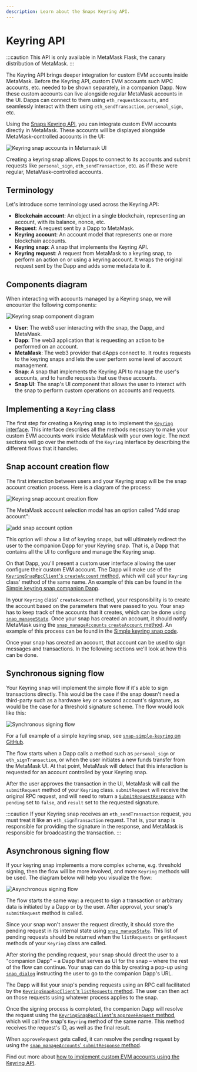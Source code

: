 ```yaml
---
description: Learn about the Snaps Keyring API.
---
```


# Keyring API

:::caution
This API is only available in MetaMask Flask, the canary distribution of MetaMask.
:::

The Keyring API brings deeper integration for custom EVM accounts inside MetaMask. Before the Keyring API, custom EVM accounts such MPC accounts, etc. needed to be shown separately, in a companion Dapp. Now these custom accounts can live alongside regular MetaMask accounts in the UI. Dapps can connect to them using `eth_requestAccounts`, and seamlessly interact with them using `eth_sendTransaction`, `personal_sign`, etc.

Using the [Snaps Keyring API](../concepts/keyring-api.md), you can integrate custom EVM accounts directly in MetaMask. These accounts will be displayed alongside MetaMask-controlled accounts in the UI:

![Keyring snap accounts in Metamask UI](../assets/keyring/accounts-ui.png)

Creating a keyring snap allows Dapps to connect to its accounts and submit requests like `personal_sign`, `eth_sendTransaction`, etc. as if these were regular, MetaMask-controlled accounts.

## Terminology

Let's introduce some terminology used across the Keyring API:

- **Blockchain account**: An object in a single blockchain, representing an account, with its balance, nonce, etc.
- **Request**: A request sent by a Dapp to MetaMask.
- **Keyring account**: An account model that represents one or more blockchain accounts.
- **Keyring snap**: A snap that implements the Keyring API.
- **Keyring request**: A request from MetaMask to a keyring snap, to perform an action on or using a keyring account. It wraps the original request sent by the Dapp and adds some metadata to it.

## Components diagram

When interacting with accounts managed by a Keyring snap, we will encounter the following components:

![Keyring snap component diagram](../assets/keyring/components-diagram.png)

- **User**: The web3 user interacting with the snap, the Dapp, and MetaMask.
- **Dapp**: The web3 application that is requesting an action to be performed on an account.
- **MetaMask**: The web3 provider that dApps connect to. It routes requests to the keyring snaps and lets the user perform some level of account management.
- **Snap**: A snap that implements the Keyring API to manage the user's accounts, and to handle requests that use these accounts.
- **Snap UI**: The snap's UI component that allows the user to interact with the snap to perform custom operations on accounts and requests.

## Implementing a `Keyring` class

The first step for creating a Keyring snap is to implement the [`Keyring` interface](../reference/keyring-api/Type%20Aliases/type-alias.Keyring/). This interface describes all the methods necessary to make your custom EVM accounts work inside MetaMask with your own logic. The next sections will go over the methods of the `Keyring` interface by describing the different flows that it handles.

## Snap account creation flow

The first interaction between users and your Keyring snap will be the snap account creation process. Here is a diagram of the process:

![Keyring snap account creation flow](../assets/keyring/create-account-flow.png)

The MetaMask account selection modal has an option called "Add snap account":

![add snap account option](../assets/keyring/add-snap-account.png)

This option will show a list of keyring snaps, but will ultimately redirect the user to the companion Dapp for your Keyring snap. That is, a Dapp that contains all the UI to configure and manage the Keyring snap.

On that Dapp, you'll present a custom user interface allowing the user configure their custom EVM account. The Dapp will make use of the [`KeyringSnapRpcClient`'s `createAccount` method](../reference/keyring-api/classes/KeyringSnapRpcClient.md#createaccount), which will call your `Keyring` class' method of the same name. An example of this can be found in the [Simple keyring snap companion Dapp](https://github.com/MetaMask/snap-simple-keyring/blob/d3f7f0156c59059c995fea87f90a3d0ad3a4c135/packages/site/src/pages/index.tsx#L136).

In your `Keyring` class' `createAccount` method, your responsibility is to create the account based on the parameters that were passed to you. Your snap has to keep track of the accounts that it creates, which can be done using [`snap_manageState`](../reference/rpc-api.md#snap_managestate). Once your snap has created an account, it should notify MetaMask using the [`snap_manageAccounts` `createAccount` method](../reference/rpc-api.md#createaccount). An example of this process can be found in the [Simple keyring snap code](https://github.com/MetaMask/snap-simple-keyring/blob/d3f7f0156c59059c995fea87f90a3d0ad3a4c135/packages/snap/src/keyring.ts#L61).

Once your snap has created an account, that account can be used to sign messages and transactions. In the following sections we'll look at how this can be done.

## Synchronous signing flow

Your Keyring snap will implement the simple flow if it's able to sign transactions directly. This would be the case if the snap doesn't need a third-party such as a hardware key or a second account's signature, as would be the case for a threshold signature scheme. The flow would look like this:

![Synchronous signing flow](../assets/keyring/synchronous-flow.png)

For a full example of a simple keyring snap, see [`snap-simple-keyring` on GitHub](https://github.com/MetaMask/snap-simple-keyring).

The flow starts when a Dapp calls a method such as `personal_sign` or `eth_signTransaction`, or when the user initiates a new funds transfer from the MetaMask UI. At that point, MetaMask will detect that this interaction is requested for an account controlled by your Keyring snap.

After the user approves the transaction in the UI, MetaMask will call the `submitRequest` method of your `Keyring` class. `submitRequest` will receive the original RPC request, and will need to return a [`SubmitRequestResponse`](../reference/keyring-api/Variables/variable.SubmitRequestResponseStruct/) with `pending` set to `false`, and `result` set to the requested signature.

:::caution
If your Keyring snap receives an `eth_sendTransaction` request, you must treat it like an `eth_signTransaction` request. That is, your snap is responsible for providing the signature in the response, and MetaMask is responsible for broadcasting the transaction.
:::

## Asynchronous signing flow

If your keyring snap implements a more complex scheme, e.g. threshold signing, then the flow will be more involved, and more `Keyring` methods will be used. The diagram below will help you visualize the flow:

![Asynchronous signing flow](../assets/keyring/asynchronous-flow.png)

The flow starts the same way: a request to sign a transaction or arbitrary data is initiated by a Dapp or by the user. After approval, your snap's `submitRequest` method is called.

Since your snap won't answer the request directly, it should store the pending request in its internal state using [`snap_manageState`](../reference/rpc-api.md#snap_managestate). This list of pending requests should be returned when the `listRequests` or `getRequest` methods of your `Keyring` class are called.

After storing the pending request, your snap should direct the user to a "companion Dapp" – a Dapp that serves as UI for the snap – where the rest of the flow can continue. Your snap can do this by creating a pop-up using [`snap_dialog`](../reference/rpc-api.md#snap_dialog) instructing the user to go to the companion Dapp's URL.

The Dapp will list your snap's pending requests using an RPC call facilitated by the [`KeyringSnapRpcClient`'s `listRequests` method](../reference/keyring-api/classes/KeyringSnapRpcClient.md#listrequests). The user can then act on those requests using whatever process applies to the snap.

Once the signing process is completed, the companion Dapp will resolve the request using the [`KeyringSnapRpcClient`'s `approveRequest` method](../reference/keyring-api/classes/KeyringSnapRpcClient.md#approverequest), which will call the snap's `Keyring` method of the same name. This method receives the request's ID, as well as the final result.

When `approveRequest` gets called, it can resolve the pending request by using the [`snap_manageAccounts`' `submitResponse` method](../reference/rpc-api.md#submitresponse).

Find out more about [how to implement custom EVM accounts using the Keyring API](../tutorials/integrate-custom-evm-accounts.md).
